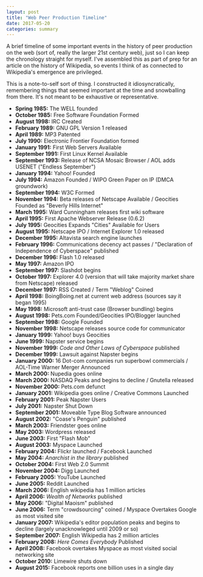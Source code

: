 ```yaml
---
layout: post
title: "Web Peer Production Timeline"
date: 2017-05-20
categories: summary
---
```


A brief timeline of some important events in the history of peer production on the web (sort of, really the larger 21st century web), just so I can keep the chronology straight for myself. I've assembled this as part of prep for an article on the history of Wikipedia, so events I think of as connected to Wikipedia's emergence are privileged.

This is a note-to-self sort of thing. I constructed it idiosyncratically, remembering things that seemed important at the time and snowballing from there. It's not meant to be exhaustive or representative.

* __Spring 1985:__ The WELL founded
* __October 1985:__ Free Software Foundation Formed
* __August 1998:__ IRC Created
* __February 1989:__ GNU GPL Version 1 released
* __April 1989:__ MP3 Patented
* __July 1990:__ Electronic Frontier Foundation formed
* __January 1991:__ First Web Servers Available
* __September 1991:__ First Linux Kernel Available
* __September 1993:__ Release of NCSA Mosaic Browser / AOL adds USENET ("Endless September")
* __January 1994:__ Yahoo! Founded
* __July 1994:__ Amazon Founded / WIPO Green Paper on IP (DMCA groundwork)
* __September 1994:__ W3C Formed
* __November 1994:__ Beta releases of Netscape Available / Geocities Founded as "Beverly Hills Internet"
* __March 1995:__ Ward Cunningham releases first wiki software
* __April 1995:__ First Apache Webserver Release (0.6.2)
* __July 1995:__ Geocities Expands "Cities" Available for Users
* __August 1995:__ Netscape IPO / Internet Explorer 1.0 released
* __December 1995:__ Altavista search engine launches
* __February 1996:__ Communications decency act passes / "Declaration of Independence of Cyberspace" published
* __December 1996:__ Flash 1.0 released
* __May 1997:__ Amazon IPO  
* __September 1997:__ Slashdot begins  
* __October 1997:__ Explorer 4.0 (version that will take majority market share from Netscape) released
* __December 1997:__ RSS Created / Term "Weblog" Coined
* __April 1998:__ BoingBoing.net at current web address (sources say it began 1995)
* __May 1998:__ Microsoft anti-trust case (Browser bundling) begins
* __August 1998:__ Pets.com Founded/Geocities IPO/Blogger launched
* __September 1998:__ Google Founded
* __November 1998:__ Netscape releases source code for communicator
* __January 1999:__ Yahoo! buys Geocities
* __June 1999:__ Napster service begins
* __November 1999:__ _Code and Other Laws of Cyberspace_ published
* __December 1999:__ Lawsuit against Napster begins
* __January 2000:__ 16 Dot-com companies run superbowl commercials / AOL-Time Warner Merger Announced
* __March 2000:__ Nupedia goes online
* __March 2000:__ NASDAQ Peaks and begins to decline / Gnutella released
* __November 2000:__ Pets.com defunct
* __January 2001:__ Wikipedia goes online / Creative Commons Launched
* __February 2001:__ Peak Napster Users
* __July 2001:__ Napster Shut Down  
* __September 2001:__ Moveable Type Blog Software announced
* __August 2002:__ "Coase's Penguin" published
* __March 2003:__ Friendster goes online
* __May 2003:__ Wordpress released
* __June 2003:__ First "Flash Mob"
* __August 2003:__ Myspace Launched
* __February 2004:__ Flickr launched / Facebook Launched
* __May 2004:__ _Anarchist in the library_ published
* __October 2004:__ First Web 2.0 Summit
* __November 2004:__ Digg Launched
* __February 2005:__ YouTube Launched
* __June 2005:__ Reddit Launched
* __March 2006:__ English wikipedia has 1 million articles
* __April 2006:__ _Wealth of Networks_ published
* __May 2006:__ "Digital Maoism" published 
* __June 2006:__ Term "crowdsourcing" coined / Myspace Overtakes Google as most visited site
* __January 2007:__ Wikipedia's editor population peaks and begins to decline (largely unacknowleged until 2009 or so)
* __September 2007:__ English Wikipedia has 2 million articles
* __February 2008:__ _Here Comes Everybody_ Published
* __April 2008:__ Facebook overtakes Myspace as most visited social networking site
* __October 2010:__ Limewire shuts down
* __August 2015:__ Facebook reports one billion uses in a single day

